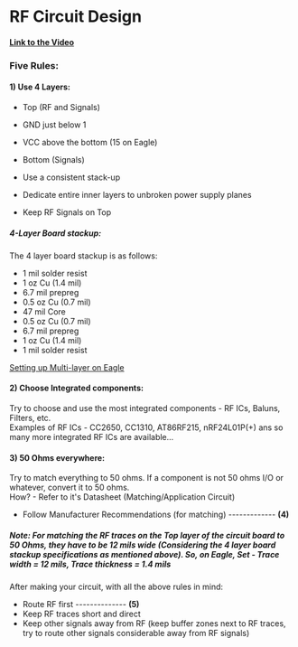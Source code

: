 # RF Circuit Design
#### [Link to the Video](https://youtu.be/TnRn3Kn_aXg)         

### Five Rules: 
#### 1) Use 4 Layers:      
* Top (RF and Signals)          
* GND just below 1                 
* VCC above the bottom (15 on Eagle)           
* Bottom (Signals)             

* Use a consistent stack-up            
* Dedicate entire inner layers to unbroken power supply planes           
* Keep RF Signals on Top     

##### 4-Layer Board stackup:   
The 4 layer board stackup is as follows:      
* 1 mil solder resist      
* 1 oz Cu (1.4 mil)    
* 6.7 mil prepreg     
* 0.5 oz Cu (0.7 mil)   
* 47 mil Core     
* 0.5 oz Cu (0.7 mil)           
* 6.7 mil prepreg        
* 1 oz Cu (1.4 mil)         
* 1 mil solder resist         

[Setting up Multi-layer on Eagle](https://youtu.be/0sVUkjXbqrM)            

#### 2) Choose Integrated components:     
Try to choose and use the most integrated components - RF ICs, Baluns, Filters, etc.     
Examples of RF ICs - CC2650, CC1310, AT86RF215, nRF24L01P(+) ans so many more integrated RF ICs are available...        

#### 3) 50 Ohms everywhere:     
Try to match everything to 50 ohms. If a component is not 50 ohms I/O or whatever, convert it to 50 ohms.     
How? - Refer to it's Datasheet (Matching/Application Circuit)    

* Follow Manufacturer Recommendations (for matching)  -------------  **(4)**      

##### Note: For matching the RF traces on the Top layer of the circuit board to 50 Ohms, they have to be 12 mils wide (Considering the 4 layer board stackup specifications as mentioned above). So, on Eagle, Set - Trace width = 12 mils, Trace thickness = 1.4 mils             

After making your circuit, with all the above rules in mind:       
* Route RF first  --------------  **(5)**    
* Keep RF traces short and direct     
* Keep other signals away from RF (keep buffer zones next to RF traces, try to route other signals considerable away from RF signals)         

